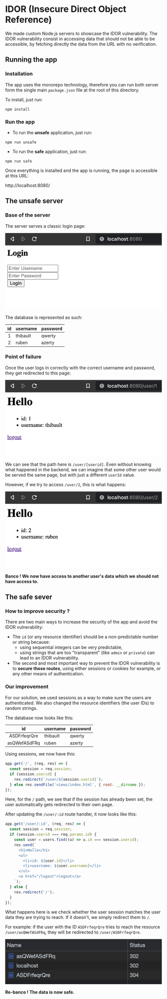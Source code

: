 # IDOR (Insecure Direct Object Reference)

We made custom Node.js servers to showcase the IDOR vulnerability. The IDOR vulnerability consist in accessing data that should not be able to be accessible, by fetching directly the data from the URL with no verification.

## Running the app

### Installation

The app uses the monorepo technology, therefore you can run both server form the single main `package.json` file at the root of this directory.

To install, just run:

```shell
npm install
```

### Run the app

- To run the **unsafe** application, just run:

```shell
npm run unsafe
```

- To run the **safe** application, just run:

```shell
npm run safe
```

Once everything is installed and the app is running, the page is accessible at this URL:

http://localhost:8080/

## The unsafe server

### Base of the server

The server serves a classic login page:

![login page](./img/index.png)

The database is represented as such:

| id  | username | password |
| :-: | -------- | -------- |
|  1  | thibault | qwerty   |
|  2  | ruben    | azerty   |

### Point of failure

Once the user logs in correctly with the correct username and password, they get redirected to this page:

![user 1 page](./img/user1-page.png)

We can see that the path here is `/user/[userid]`. Even without knowing what happened in the backend, we can imagine that some other user would be served the same page, but with just a different `userId` value.

However, if we try to access `/user/2`, this is what happens:

![user 2 page](./img/user2-page.png)

**Banco ! We now have access to another user's data which we should not have access to.**

## The safe sever

### How to improve security ?

There are two main ways to increase the security of the app and avoid the IDOR vulnerability:

- The `id` (or any resource identifier) should be a non-predictable number or string because:
  - using sequential integers can be very predictable,
  - using strings that are too "transparent" (like `admin` or `private`) can lead to an IDOR vulnerability.
- The second and most important way to prevent the IDOR vulnerability is to **secure those routes**, using either sessions or cookies for example, or any other means of authentication.

### Our improvement

For our solution, we used sessions as a way to make sure the users are authenticated. We also changed the resource identifiers (the user IDs) to random strings.

The database now looks like this:

|      id      | username | password |
| :----------: | -------- | -------- |
| ASDFrfeqrQre | thibault | qwerty   |
| asQWefASdFRq | ruben    | azerty   |

Using sessions, we now have this:

```javascript
app.get('/', (req, res) => {
  const session = req.session;
  if (session.userid) {
    res.redirect(`/user/${session.userid}`);
  } else res.sendFile('views/index.html', { root: __dirname });
});
```

Here, for the `/` path, we see that if the session has already been set, the user automatically gets redirected to their own page.

After updating the `/user/:id` route handler, it now looks like this:

```javascript
app.get('/user/:id', (req, res) => {
  const session = req.session;
  if (session.userid === req.params.id) {
    const user = users.find((u) => u.id === session.userid);
    res.send(`
      <h1>Hello</h1>
      <ul>
        <li>id: ${user.id}</li>
        <li>username: ${user.username}</li>
      </ul>
      <a href="/logout">logout</a>
    `);
  } else {
    res.redirect('/');
  }
});
```

What happens here is we check whether the user session matches the user data they are trying to reach. If it doesn't, we simply redirect them to `/`.

For example: if the user with the ID `ASDFrfeqrQre` tries to reach the resource `/user/asQWefASdFRq`, they will be redirected to `/user/ASDFrfeqrQre`.

![redirection](./img/network-changes.png)

**Re-banco ! The data is now safe.**
